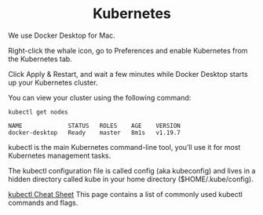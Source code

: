 <h1 align="center">Kubernetes</h1>

We use Docker Desktop for Mac.

Right-click the whale icon, go to Preferences and enable Kubernetes from the Kubernetes tab.

Click Apply & Restart, and wait a few minutes while Docker Desktop starts up your Kubernetes cluster.

You can view your cluster using the following command:

```
kubectl get nodes

NAME             STATUS   ROLES    AGE    VERSION
docker-desktop   Ready    master   8m1s   v1.19.7
```

kubectl is the main Kubernetes command-line tool, you’ll use it for most Kubernetes management tasks.

The kubectl configuration file is called config (aka kubeconfig) and lives in a hidden directory called kube in your 
home directory ($HOME/.kube/config).

[kubectl Cheat Sheet](https://kubernetes.io/docs/reference/kubectl/cheatsheet/)
This page contains a list of commonly used kubectl commands and flags.
